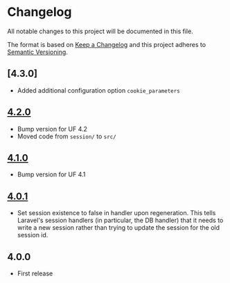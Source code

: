 # Changelog

All notable changes to this project will be documented in this file.

The format is based on [Keep a Changelog](http://keepachangelog.com/en/1.0.0/) and this project adheres to [Semantic Versioning](http://semver.org/spec/v2.0.0.html).

## [4.3.0]
- Added additional configuration option `cookie_parameters`

## [4.2.0]
- Bump version for UF 4.2
- Moved code from `session/` to `src/`

## [4.1.0]
- Bump version for UF 4.1

## [4.0.1]
- Set session existence to false in handler upon regeneration. This tells Laravel's session handlers (in particular, the DB handler) that it needs to write a new session rather than trying to update the session for the old session id.

## 4.0.0
- First release


[4.2.0]: https://github.com/userfrosting/session/compare/4.1.0...4.2.0
[4.1.0]: https://github.com/userfrosting/session/compare/4.0.1...4.1.0
[4.0.1]: https://github.com/userfrosting/session/compare/4.0.0...4.0.1
